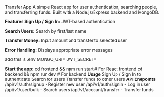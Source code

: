 Transfer App
A simple React app for user authentication, searching people, and transferring funds. Built with a Node.js/Express backend and MongoDB.

**Features**
**Sign Up / Sign In:** JWT-based authentication

**Search Users:** Search by first/last name

**Transfer Money:** Input amount and transfer to selected user

**Error Handling:** Displays appropriate error messages

add this is .env
MONGO_URI=<your-mongodb-uri>
JWT_SECRET=<your-secret-key>

**Start the app:**
cd frontend && npm run start    # For React frontend
cd backend && npm run dev   # For backend
**Usage**
Sign Up / Sign In to authenticate
Search for users
Transfer funds to other users
**API Endpoints**
/api/v1/auth/signup - Register new user
/api/v1/auth/signin - Log in user
/api/v1/user/bulk - Search users
/api/v1/account/transfer - Transfer funds
